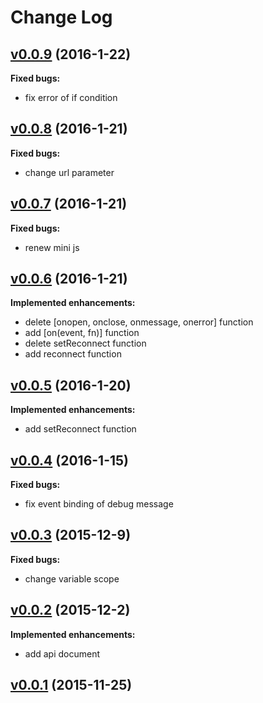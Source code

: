 # Change Log

## [v0.0.9](https://github.com/benjaminchen/browser-websocket/tree/v0.0.9) (2016-1-22)

**Fixed bugs:**

- fix error of if condition

## [v0.0.8](https://github.com/benjaminchen/browser-websocket/tree/v0.0.8) (2016-1-21)

**Fixed bugs:**

- change url parameter

## [v0.0.7](https://github.com/benjaminchen/browser-websocket/tree/v0.0.7) (2016-1-21)

**Fixed bugs:**

- renew mini js

## [v0.0.6](https://github.com/benjaminchen/browser-websocket/tree/v0.0.6) (2016-1-21)

**Implemented enhancements:**

- delete [onopen, onclose, onmessage, onerror] function
- add [on(event, fn)] function
- delete setReconnect function
- add reconnect function

## [v0.0.5](https://github.com/benjaminchen/browser-websocket/tree/v0.0.5) (2016-1-20)

**Implemented enhancements:**

- add setReconnect function

## [v0.0.4](https://github.com/benjaminchen/browser-websocket/tree/v0.0.4) (2016-1-15)

**Fixed bugs:**

- fix event binding of debug message

## [v0.0.3](https://github.com/benjaminchen/browser-websocket/tree/v0.0.3) (2015-12-9)

**Fixed bugs:**

- change variable scope

## [v0.0.2](https://github.com/benjaminchen/browser-websocket/tree/v0.0.2) (2015-12-2)

**Implemented enhancements:**

- add api document

## [v0.0.1](https://github.com/benjaminchen/browser-websocket/tree/v0.0.1) (2015-11-25)
